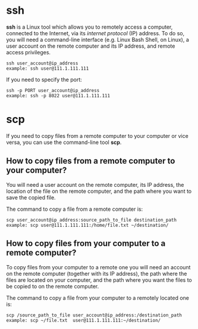 # ssh

**ssh** is a Linux tool which allows you to remotely access a computer, connected to the Internet, via its _internet protocol_ (IP) address. To do so, you will need a command-line interface (e.g. Linux Bash Shell, on Linux), a user account on the remote computer and its IP address, and remote access privileges.

```
ssh user_account@ip_address
example: ssh user@111.1.111.111 
```

If you need to specify the port:
```
ssh -p PORT user_account@ip_address
example: ssh -p 8022 user@111.1.111.111 
```

# scp

If you need to copy files from a remote computer to your computer or vice versa, you can use the command-line tool **scp**.

## How to copy files from a remote computer to your computer?

You will need a user account on the remote computer, its IP address, the location of the file on the remote computer, and the path where you want to save the copied file.

The command to copy a file from a remote computer is:
```
scp user_account@ip_address:source_path_to_file destination_path
example: scp user@111.1.111.111:/home/file.txt ~/destination/ 
```

## How to copy files from your computer to a remote computer?

To copy files from your computer to a remote one you will need an account on the remote computer (together with its IP address), the path where the files are located on your computer, and the path where you want the files to be copied to on the remote computer.

The command to copy a file from your computer to a remotely located one is:
```
scp /source_path_to_file user_account@ip_address:/destination_path
example: scp ~/file.txt  user@111.1.111.111:~/destination/ 
```
